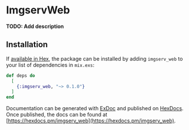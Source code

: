 # ImgservWeb

**TODO: Add description**

## Installation

If [available in Hex](https://hex.pm/docs/publish), the package can be installed
by adding `imgserv_web` to your list of dependencies in `mix.exs`:

```elixir
def deps do
  [
    {:imgserv_web, "~> 0.1.0"}
  ]
end
```

Documentation can be generated with [ExDoc](https://github.com/elixir-lang/ex_doc)
and published on [HexDocs](https://hexdocs.pm). Once published, the docs can
be found at [https://hexdocs.pm/imgserv_web](https://hexdocs.pm/imgserv_web).

